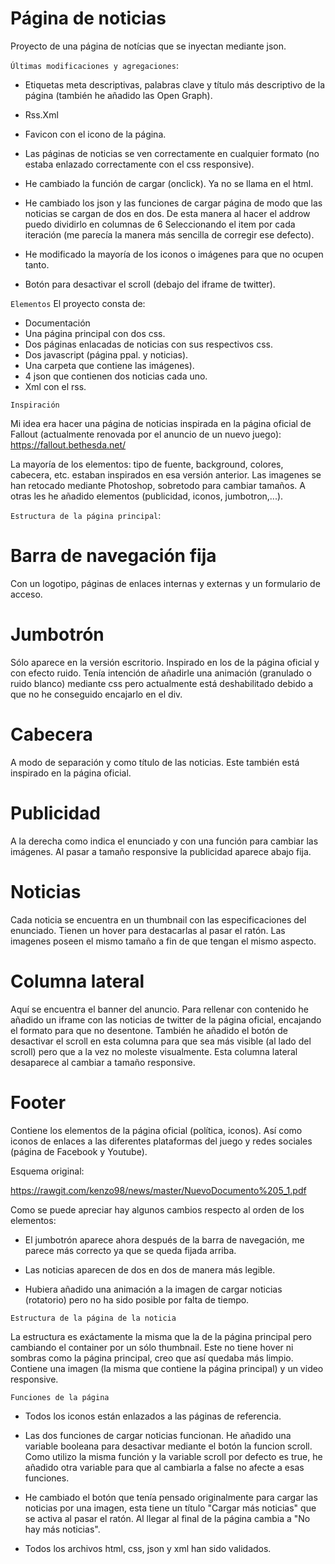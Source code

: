 # Página de noticias


Proyecto de una página de notícias que se inyectan mediante json.



```Últimas modificaciones y agregaciones```:

- Etiquetas meta descriptivas, palabras clave y título más descriptivo de la página (también he añadido las Open Graph).

- Rss.Xml 

- Favicon con el icono de la página.

- Las páginas de noticias se ven correctamente en cualquier formato (no estaba enlazado correctamente con el css responsive).

- He cambiado la función de cargar (onclick). Ya no se llama en el html.

- He cambiado los json y las funciones  de cargar página de modo que las noticias se cargan de dos en dos. De esta manera al hacer el addrow puedo dividirlo en columnas de 6 Seleccionando el item por cada iteración 
(me parecía la manera más sencilla de corregir ese defecto).

- He modificado la mayoría de los iconos o imágenes para que no ocupen tanto. 

- Botón para desactivar el scroll (debajo del iframe de twitter).

```Elementos```
El proyecto consta de:

- Documentación
- Una página principal con dos css.
- Dos páginas enlacadas de noticias con sus respectivos css.
- Dos javascript (página ppal. y noticias).
- Una carpeta que contiene las imágenes).
- 4 json que contienen dos noticias cada uno.
- Xml con el rss.

```Inspiración```

Mi idea era hacer una página de noticias inspirada en la página oficial de Fallout (actualmente renovada por el anuncio de un nuevo juego):
https://fallout.bethesda.net/

La mayoría de los elementos: tipo de fuente, background, colores, cabecera, etc. estaban inspirados en esa versión anterior.
Las imagenes se han retocado mediante Photoshop, sobretodo para cambiar tamaños. A otras les he añadido elementos (publicidad, iconos, jumbotron,...).

```Estructura de la página principal```: 

# Barra de navegación fija

Con un logotipo, páginas de enlaces internas y externas y un formulario de acceso.

# Jumbotrón

Sólo aparece en la versión escritorio. Inspirado en los de la página oficial y con efecto ruido. Tenía intención de añadirle una animación (granulado o ruido blanco) mediante css pero actualmente está deshabilitado debido a que no he conseguido encajarlo en el div.

# Cabecera

A modo de separación y como título de las noticias. Este también está inspirado en la página oficial.

# Publicidad

A la derecha como indica el enunciado y con una función para cambiar las imágenes. Al pasar a tamaño responsive la publicidad aparece abajo fija.

# Noticias

Cada noticia se encuentra en un thumbnail con las especificaciones del enunciado. Tienen un hover para destacarlas al pasar el ratón.
Las imagenes poseen el mismo tamaño a fin de que tengan el mismo aspecto.

# Columna lateral

Aquí se encuentra el banner del anuncio. Para rellenar con contenido he añadido un iframe con las noticias de twitter de la página oficial, encajando el formato para que no desentone. 
También he añadido el botón de desactivar el scroll en esta columna para que sea más visible (al lado del scroll) pero que a la vez no moleste visualmente.
Esta columna lateral desaparece al cambiar a tamaño responsive.

# Footer
Contiene los elementos de la página oficial (política, iconos). Así como iconos de enlaces a las diferentes plataformas del juego y redes sociales (página de Facebook y Youtube).

Esquema original: 

https://rawgit.com/kenzo98/news/master/NuevoDocumento%205_1.pdf

Como se puede apreciar hay algunos cambios respecto al orden de los elementos: 

- El jumbotrón aparece ahora después de la barra de navegación, me parece más correcto ya que se queda fijada arriba.

- Las noticias aparecen de dos en dos de manera más legible.

- Hubiera añadido una animación a la imagen de cargar noticias (rotatorio) pero no ha sido posible por falta de tiempo.

```Estructura de la página de la noticia```

La estructura es exáctamente la misma que la de la página principal pero cambiando el container por un sólo thumbnail.
Este no tiene hover ni sombras como la página principal, creo que así quedaba más limpio.
Contiene una imagen (la misma que contiene la página principal) y un video responsive.

```Funciones de la página```

- Todos los iconos están enlazados a las páginas de referencia. 

- Las dos funciones de cargar noticias funcionan. He añadido una variable booleana para desactivar mediante el botón la funcion scroll. Como utilizo la misma función y la variable scroll por defecto es true, he añadido otra variable para que al cambiarla a false no afecte a esas funciones.

- He cambiado el botón que tenía pensado originalmente para cargar las noticias por una imagen, esta tiene un título "Cargar más noticias" que se activa al pasar el ratón. Al llegar al final de la página cambia a "No hay más noticias".

- Todos los archivos html, css, json y xml han sido validados. 

